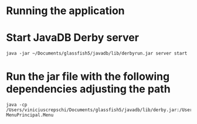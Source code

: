 # Running the application

# Start JavaDB Derby server
 ```
 java -jar ~/Documents/glassfish5/javadb/lib/derbyrun.jar server start
 ```

# Run the jar file with the following dependencies adjusting the path
 ```    
 java -cp /Users/viniciuscrepschi/Documents/glassfish5/javadb/lib/derby.jar:/Users/viniciuscrepschi/Documents/glassfish5/javadb/lib/derbyclient.jar:/Users/viniciuscrepschi/Documents/glassfish5/javadb/lib/derbynet.jar:/Users/viniciuscrepschi/Documents/databases/clientes:/Users/viniciuscrepschi/NetBeansProjects/CadastroClientes/dist/CadastroClientes.jar MenuPrincipal.Menu
 ```
